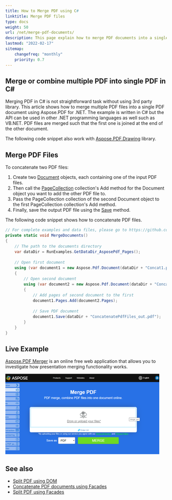 ```yaml
---
title: How to Merge PDF using C#
linktitle: Merge PDF files
type: docs
weight: 50
url: /net/merge-pdf-documents/
description: This page explain how to merge PDF documents into a single PDF file with C# or VB.NET.
lastmod: "2022-02-17"
sitemap:
    changefreq: "monthly"
    priority: 0.7
---
```

<script type="application/ld+json">
{
    "@context": "https://schema.org",
    "@type": "TechArticle",
    "headline": "How to Merge PDF using C#",
    "alternativeHeadline": "Combine PDF Effortlessly Using C#",
    "abstract": "Discover the powerful capability to effortlessly merge multiple PDF documents into a single file using C# with the Aspose.PDF library. This feature allows developers to streamline their workflows by combining PDFs efficiently, preserving quality and structure throughout the process. Perfect for software integration, this functionality enhances productivity by simplifying document management tasks",
    "author": {
        "@type": "Person",
        "name": "Anastasiia Holub",
        "givenName": "Anastasiia",
        "familyName": "Holub",
        "url": "https://www.linkedin.com/in/anastasiia-holub-750430225/"
    },
    "genre": "pdf document generation",
    "wordcount": "411",
    "proficiencyLevel": "Beginner",
    "publisher": {
        "@type": "Organization",
        "name": "Aspose.PDF for .NET",
        "url": "https://products.aspose.com/pdf",
        "logo": "https://www.aspose.cloud/templates/aspose/img/products/pdf/aspose_pdf-for-net.svg",
        "alternateName": "Aspose",
        "sameAs": [
            "https://facebook.com/aspose.pdf/",
            "https://twitter.com/asposepdf",
            "https://www.youtube.com/channel/UCmV9sEg_QWYPi6BJJs7ELOg/featured",
            "https://www.linkedin.com/company/aspose",
            "https://stackoverflow.com/questions/tagged/aspose",
            "https://aspose.quora.com/",
            "https://aspose.github.io/"
        ],
        "contactPoint": [
            {
                "@type": "ContactPoint",
                "telephone": "+1 903 306 1676",
                "contactType": "sales",
                "areaServed": "US",
                "availableLanguage": "en"
            },
            {
                "@type": "ContactPoint",
                "telephone": "+44 141 628 8900",
                "contactType": "sales",
                "areaServed": "GB",
                "availableLanguage": "en"
            },
            {
                "@type": "ContactPoint",
                "telephone": "+61 2 8006 6987",
                "contactType": "sales",
                "areaServed": "AU",
                "availableLanguage": "en"
            }
        ]
    },
    "url": "/net/merge-pdf-documents/",
    "mainEntityOfPage": {
        "@type": "WebPage",
        "@id": "/net/merge-pdf-documents/"
    },
    "dateModified": "2024-11-26",
    "description": "This page explain how to merge PDF documents into a single PDF file with C# or VB.NET."
}
</script>

## Merge or combine multiple PDF into single PDF in C#

Merging PDF in C# is not straightforward task without using 3rd party library.
This article shows how to merge multiple PDF files into a single PDF document using Aspose.PDF for .NET. The example is written in C# but the API can be used in other .NET programming languages as well such as VB.NET. PDF files are merged such that the first one is joined at the end of the other document.

The following code snippet also work with [Aspose.PDF.Drawing](/pdf/net/drawing/) library.

## Merge PDF Files

To concatenate two PDF files:

1. Create two [Document](https://reference.aspose.com/pdf/net/aspose.pdf/document)  objects, each containing one of the input PDF files.
1. Then call the [PageCollection](https://reference.aspose.com/pdf/net/aspose.pdf/pagecollection) collection's Add method for the Document object you want to add the other PDF file to.
1. Pass the PageCollection collection of the second Document object to the first PageCollection collection's Add method.
1. Finally, save the output PDF file using the [Save](https://reference.aspose.com/pdf/net/aspose.pdf.document/save/methods/4) method.

The following code snippet shows how to concatenate PDF files.

```csharp
// For complete examples and data files, please go to https://github.com/aspose-pdf/Aspose.PDF-for-.NET
private static void MergeDocuments()
{
    // The path to the documents directory
    var dataDir = RunExamples.GetDataDir_AsposePdf_Pages();

    // Open first document
    using (var document1 = new Aspose.Pdf.Document(dataDir + "Concat1.pdf"))
    {
        // Open second document
        using (var document2 = new Aspose.Pdf.Document(dataDir + "Concat2.pdf"))
        {
            // Add pages of second document to the first
            document1.Pages.Add(document2.Pages);

            // Save PDF document
            document1.Save(dataDir + "ConcatenatePdfFiles_out.pdf");
        }
    }
}
```

## Live Example

[Aspose.PDF Merger](https://products.aspose.app/pdf/merger) is an online free web application that allows you to investigate how presentation merging functionality works.

[![Aspose.PDF Merger](merger.png)](https://products.aspose.app/pdf/merger)

## See also

- [Split PDF using DOM](https://docs.aspose.com/pdf/net/split-pdf-document/)
- [Concatenate PDF documents using Facades](https://docs.aspose.com/pdf/net/concatenate-pdf-documents/)
- [Split PDF using Facades](https://docs.aspose.com/pdf/net/split-pdf-pages/)

<script type="application/ld+json">
{
    "@context": "http://schema.org",
    "@type": "SoftwareApplication",
    "name": "Aspose.PDF for .NET Library",
    "image": "https://www.aspose.cloud/templates/aspose/img/products/pdf/aspose_pdf-for-net.svg",
    "url": "https://www.aspose.com/",
    "publisher": {
        "@type": "Organization",
        "name": "Aspose.PDF",
        "url": "https://products.aspose.com/pdf",
        "logo": "https://www.aspose.cloud/templates/aspose/img/products/pdf/aspose_pdf-for-net.svg",
        "alternateName": "Aspose",
        "sameAs": [
            "https://facebook.com/aspose.pdf/",
            "https://twitter.com/asposepdf",
            "https://www.youtube.com/channel/UCmV9sEg_QWYPi6BJJs7ELOg/featured",
            "https://www.linkedin.com/company/aspose",
            "https://stackoverflow.com/questions/tagged/aspose",
            "https://aspose.quora.com/",
            "https://aspose.github.io/"
        ],
        "contactPoint": [
            {
                "@type": "ContactPoint",
                "telephone": "+1 903 306 1676",
                "contactType": "sales",
                "areaServed": "US",
                "availableLanguage": "en"
            },
            {
                "@type": "ContactPoint",
                "telephone": "+44 141 628 8900",
                "contactType": "sales",
                "areaServed": "GB",
                "availableLanguage": "en"
            },
            {
                "@type": "ContactPoint",
                "telephone": "+61 2 8006 6987",
                "contactType": "sales",
                "areaServed": "AU",
                "availableLanguage": "en"
            }
        ]
    },
    "offers": {
        "@type": "Offer",
        "price": "1199",
        "priceCurrency": "USD"
    },
    "applicationCategory": "PDF Manipulation Library for .NET",
    "downloadUrl": "https://www.nuget.org/packages/Aspose.PDF/",
    "operatingSystem": "Windows, MacOS, Linux",
    "screenshot": "https://docs.aspose.com/pdf/net/create-pdf-document/screenshot.png",
    "softwareVersion": "2022.1",
    "aggregateRating": {
        "@type": "AggregateRating",
        "ratingValue": "5",
        "ratingCount": "16"
    }
}
</script>
